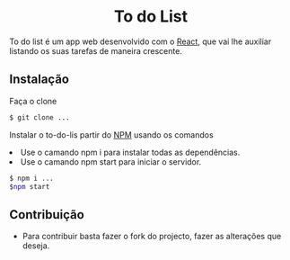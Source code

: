<h1 align="center">To do List</h1>

To do list é um app web desenvolvido com o [React](https://reactjs.org/), que vai lhe auxiliar listando os suas tarefas
de maneira crescente.

## Instalação
Faça o clone 

``` bash
$ git clone ...
```

Instalar o to-do-lis partir do [NPM](https://www.npmjs.com/) usando os comandos
<li>Use o camando npm i para instalar todas as dependências.</li>
<li>Use o camando npm start para iniciar o servidor.</li>


``` bash
$ npm i ...
$npm start 
```


## Contribuição

* Para contribuir basta fazer o fork do projecto, fazer as alterações que deseja.


